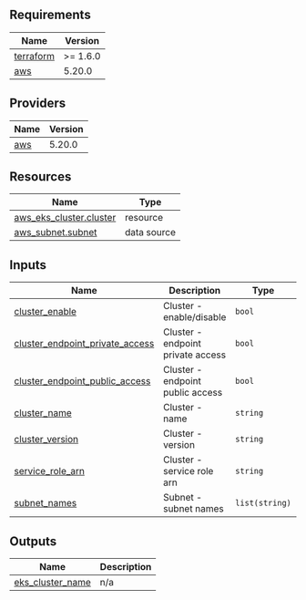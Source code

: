 <!-- BEGIN_TF_DOCS -->
## Requirements

| Name | Version |
|------|---------|
| <a name="requirement_terraform"></a> [terraform](#requirement\_terraform) | >= 1.6.0 |
| <a name="requirement_aws"></a> [aws](#requirement\_aws) | 5.20.0 |

## Providers

| Name | Version |
|------|---------|
| <a name="provider_aws"></a> [aws](#provider\_aws) | 5.20.0 |

## Resources

| Name | Type |
|------|------|
| [aws_eks_cluster.cluster](https://registry.terraform.io/providers/hashicorp/aws/5.20.0/docs/resources/eks_cluster) | resource |
| [aws_subnet.subnet](https://registry.terraform.io/providers/hashicorp/aws/5.20.0/docs/data-sources/subnet) | data source |

## Inputs

| Name | Description | Type | Default | Required |
|------|-------------|------|---------|:--------:|
| <a name="input_cluster_enable"></a> [cluster\_enable](#input\_cluster\_enable) | Cluster - enable/disable | `bool` | n/a | yes |
| <a name="input_cluster_endpoint_private_access"></a> [cluster\_endpoint\_private\_access](#input\_cluster\_endpoint\_private\_access) | Cluster - endpoint private access | `bool` | n/a | yes |
| <a name="input_cluster_endpoint_public_access"></a> [cluster\_endpoint\_public\_access](#input\_cluster\_endpoint\_public\_access) | Cluster - endpoint public access | `bool` | n/a | yes |
| <a name="input_cluster_name"></a> [cluster\_name](#input\_cluster\_name) | Cluster - name | `string` | n/a | yes |
| <a name="input_cluster_version"></a> [cluster\_version](#input\_cluster\_version) | Cluster - version | `string` | n/a | yes |
| <a name="input_service_role_arn"></a> [service\_role\_arn](#input\_service\_role\_arn) | Cluster - service role arn | `string` | n/a | yes |
| <a name="input_subnet_names"></a> [subnet\_names](#input\_subnet\_names) | Subnet - subnet names | `list(string)` | n/a | yes |

## Outputs

| Name | Description |
|------|-------------|
| <a name="output_eks_cluster_name"></a> [eks\_cluster\_name](#output\_eks\_cluster\_name) | n/a |
<!-- END_TF_DOCS -->
